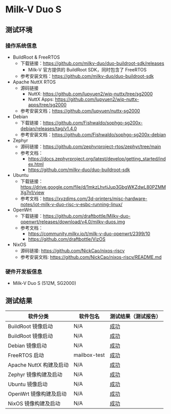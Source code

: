 # Milk-V Duo S

## 测试环境

### 操作系统信息

- BuildRoot & FreeRTOS
  - 下载链接：https://github.com/milkv-duo/duo-buildroot-sdk/releases
    - Milk-V 官方提供的 BuildRoot SDK，同时包含了 FreeRTOS
  - 参考安装文档：https://github.com/milkv-duo/duo-buildroot-sdk
- Apache NuttX RTOS
  - 源码链接
    - NuttX: https://github.com/lupyuen2/wip-nuttx/tree/sg2000
    - NuttX Apps: https://github.com/lupyuen2/wip-nuttx-apps/tree/sg2000
  - 参考安装文档；https://github.com/lupyuen/nuttx-sg2000
- Debian
  - 下载链接：https://github.com/Fishwaldo/sophgo-sg200x-debian/releases/tag/v1.4.0
  - 参考安装文档：https://github.com/Fishwaldo/sophgo-sg200x-debian
- Zephyr
  - 源码链接：https://github.com/zephyrproject-rtos/zephyr/tree/main
  - 参考文档：
      - https://docs.zephyrproject.org/latest/develop/getting_started/index.html
      - https://github.com/milkv-duo/duo-buildroot-sdk
- Ubuntu
  - 下载链接：https://drive.google.com/file/d/1mkzLhvtjJup3GbgWKZdwL80PZMMXg7n1/view
  - 参考文档：https://xyzdims.com/3d-printers/misc-hardware-notes/iot-milk-v-duo-risc-v-esbc-running-linux/
- OpenWrt
  - 下载链接：https://github.com/draftbottle/Milkv-duo-openwrt/releases/download/v4.0/milkv-duos.img
  - 参考文档：
	  - https://community.milkv.io/t/milk-v-duo-openwrt/2399/10
	  - https://github.com/draftbottle/VizOS
- NixOS
  - 源码链接: https://github.com/NickCao/nixos-riscv
  - 参考安装文档: https://github.com/NickCao/nixos-riscv/README.md

### 硬件开发板信息

- Milk-V Duo S (512M, SG2000)

## 测试结果

| 软件分类                | 软件包名     | 测试结果（测试报告） |
| ----------------------- | ------------ | -------------------- |
| BuildRoot 镜像启动      | N/A          | [成功][BuildRoot]    |
| BuildRoot 镜像启动      | N/A          | [成功][BuildRootV2]  |
| Debian 镜像启动         | N/A          | [成功][Debian]       |
| FreeRTOS 启动           | mailbox-test | [成功][FreeRTOS]     |
| Apache NuttX 构建及启动 | N/A          | [成功][NuttX]        |
| Zephyr 镜像构建及启动   | N/A          | [成功][Zephyr]       |
| Ubuntu 镜像启动         | N/A          | [成功][Ubuntu]       |
| OpenWrt 镜像构建及启动  | N/A          | [成功][OpenWrt]      |
| NixOS 镜像构建及启动    | N/A          | [成功][NixOS]        |

[BuildRoot]: ./BuildRoot/README_zh.md
[BuildRootV2]: ./BuildRoot/README_v2_zh.md
[Debian]: ./Debian/README_zh.md
[FreeRTOS]: ./FreeRTOS/README_zh.md
[NuttX]: ./NuttX/README_zh.md
[Zephyr]: ./Zephyr/README_zh.md
[Ubuntu]: ./Ubuntu/README_zh.md
[OpenWrt]: ./OpenWrt/README_zh.md
[NixOS]: ./NixOS/README_zh.md